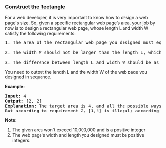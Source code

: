 ### [Construct the Rectangle](https://leetcode.com/problems/construct-the-rectangle)

<p>
For a web developer, it is very important to know how to design a web page's size. So, given a specific rectangular web page’s area, your job by now is to design a rectangular web page, whose length L and width W satisfy the following requirements:<pre>
1. The area of the rectangular web page you designed must equal to the given target area.
<br>2. The width W should not be larger than the length L, which means L >= W.
<br>3. The difference between length L and width W should be as small as possible.
</pre>
You need to output the length L and the width W of the web page you designed in sequence.
</p>


<p><b>Example:</b><br />
<pre>
<b>Input:</b> 4
<b>Output:</b> [2, 2]
<b>Explanation:</b> The target area is 4, and all the possible ways to construct it are [1,4], [2,2], [4,1]. 
But according to requirement 2, [1,4] is illegal; according to requirement 3,  [4,1] is not optimal compared to [2,2]. So the length L is 2, and the width W is 2.
</pre>
</p>

<p><b>Note:</b><br>
<ol>
<li>The given area won't exceed 10,000,000 and is a positive integer</li>
<li>The web page's width and length you designed must be positive integers.</li>
</ol>
</p>